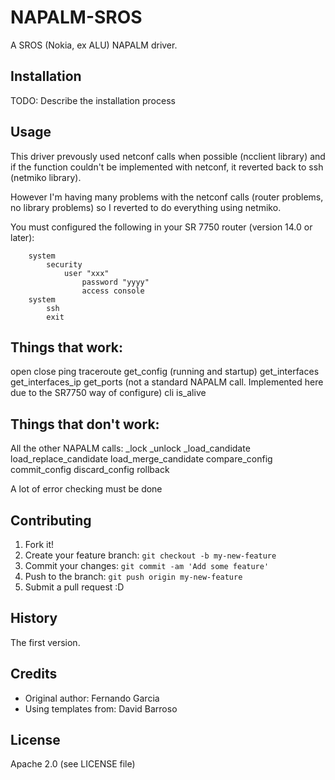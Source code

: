 # NAPALM-SROS

A SROS (Nokia, ex ALU) NAPALM driver.

## Installation

TODO: Describe the installation process

## Usage

This driver prevously used netconf calls when possible (ncclient library) and if the function couldn't be implemented with netconf, it reverted back to ssh (netmiko library).

However I'm having many problems with the netconf calls (router problems, no library problems) so I reverted to do everything using netmiko.

You must configured the following in your SR 7750 router (version 14.0 or later):
```
    system
        security
            user "xxx"
                password "yyyy"
                access console
    system
        ssh
        exit
```

## Things that work:
open
close
ping
traceroute
get_config (running and startup)
get_interfaces
get_interfaces_ip
get_ports (not a standard NAPALM call. Implemented here due to the SR7750 way of configure)
cli
is_alive

## Things that don't work:

All the other NAPALM calls:
_lock
_unlock
_load_candidate
load_replace_candidate
load_merge_candidate
compare_config
commit_config
discard_config
rollback

A lot of error checking must be done

## Contributing

1. Fork it!
2. Create your feature branch: `git checkout -b my-new-feature`
3. Commit your changes: `git commit -am 'Add some feature'`
4. Push to the branch: `git push origin my-new-feature`
5. Submit a pull request :D

## History

The first version.

## Credits

- Original author: Fernando Garcia
- Using templates from: David Barroso

## License

Apache 2.0 (see LICENSE file)